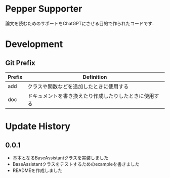 # Pepper Supporter

論文を読むためのサポートをChatGPTにさせる目的で作られたコードです.

# Development

## Git Prefix

| Prefix | Definition                  |
|--------|-----------------------------|
| add    | クラスや関数などを追加したときに使用する        |
| doc    | ドキュメントを書き換えたり作成したりしたときに使用する |

# Update History

## 0.0.1

- 基本となるBaseAssistantクラスを実装しました
- BaseAssistantクラスをテストするためのexampleを書きました
- READMEを作成しました